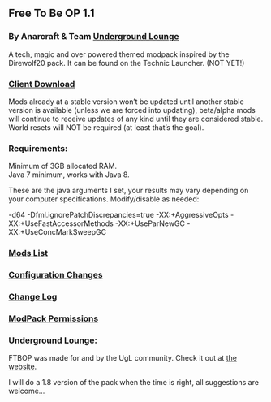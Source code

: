 ## Free To Be OP 1.1
### By Anarcraft & Team [Underground Lounge](http://uglounge.com)

A tech, magic and over powered themed modpack inspired by the Direwolf20 pack.  It can be found on the Technic Launcher. (NOT YET!)

### [Client Download](https://www.dropbox.com/s/e3a8a4ru3p4nyuu/FTBOP%201.0.6-Client.zip?dl=1)

Mods already at a stable version won’t be updated until another stable version is available (unless we are forced into updating), beta/alpha mods will continue to receive updates of any kind until they are considered stable.  World resets will NOT be required (at least that’s the goal).

### Requirements:
Minimum of 3GB allocated RAM.<br>
Java 7 minimum, works with Java 8.<br>

These are the java arguments I set, your results may vary depending on your computer specifications.  Modify/disable as needed:

-d64 -Dfml.ignorePatchDiscrepancies=true -XX:+AggressiveOpts -XX:+UseFastAccessorMethods -XX:+UseParNewGC -XX:+UseConcMarkSweepGC

### [Mods List](Mods-List.md)

### [Configuration Changes](Configuration-Changes.md)

### [Change Log](Change-Log.md)

### [ModPack Permissions](ModPack-Permissions.md)

### Underground Lounge:
FTBOP was made for and by the UgL community.  Check it out at [the website](http://www.uglounge.com).

I will do a 1.8 version of the pack when the time is right, all suggestions are welcome…
